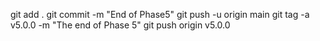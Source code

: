 git add .
git commit -m "End of Phase5"
git push -u origin main
git tag -a v5.0.0 -m "The end of Phase 5"
git push origin v5.0.0